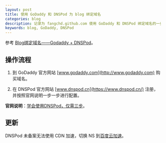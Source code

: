 ```yaml
---
layout: post
title: 使用 GoDaddy 和 DNSPod 为 blog 绑定域名
categories: blog
description: 记录为 fangchd.github.com 使用 GoDaddy 和 DNSPod 绑定域名的一些操作流程。
keywords: blog, GoDaddy, DNSPod
---
```


参考 [Blog绑定域名——Godaddy + DNSPod](http://www.jianshu.com/p/252b542b1abf)。

## 操作流程

1. 到 GoDaddy 官方网站 [www.godaddy.com](http://www.godaddy.com) 购买域名。

2. 在 DNSPod 官方网站 [www.dnspod.cn](https://www.dnspod.cn/) 注册，并按照官网说明一步一步进行配置。

**官网说明**：[学会使用DNSPod，仅需三步](https://support.dnspod.cn/Kb/showarticle/tsid/177)。

## 更新

DNSPod 未备案无法使用 CDN 加速，切换 NS 到[百度云加速](http://su.baidu.com/)。
